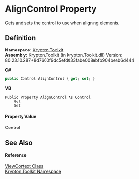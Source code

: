 # AlignControl Property


Gets and sets the control to use when aligning elements.



## Definition
**Namespace:** <a href="79d2eac2-21f4-54ff-7552-b20c33c30600.md">Krypton.Toolkit</a>  
**Assembly:** Krypton.Toolkit (in Krypton.Toolkit.dll) Version: 80.23.10.287+8d7660f9dc5efd033fabe008ebfb904beab6d444

**C#**
``` C#
public Control AlignControl { get; set; }
```
**VB**
``` VB
Public Property AlignControl As Control
	Get
	Set
```



#### Property Value
Control

## See Also


#### Reference
<a href="ed48663c-5842-51d4-9c11-490570023d3d.md">ViewContext Class</a>  
<a href="79d2eac2-21f4-54ff-7552-b20c33c30600.md">Krypton.Toolkit Namespace</a>  
